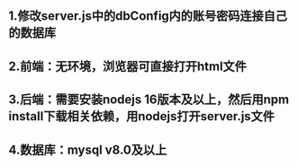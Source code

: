 ## 1.修改server.js中的dbConfig内的账号密码连接自己的数据库
## 2.前端：无环境，浏览器可直接打开html文件
## 3.后端：需要安装nodejs 16版本及以上，然后用npm install下载相关依赖，用nodejs打开server.js文件
## 4.数据库：mysql v8.0及以上